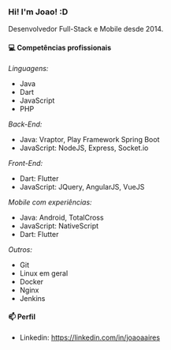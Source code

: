### Hi! I'm Joao! :D

Desenvolvedor Full-Stack e Mobile desde 2014.

#### 💻 Competências profissionais

*Linguagens:*

- Java
- Dart
- JavaScript
- PHP

*Back-End:*

- Java: Vraptor, Play Framework Spring Boot 
- JavaScript: NodeJS, Express, Socket.io

*Front-End:*

- Dart: Flutter
- JavaScript: JQuery, AngularJS, VueJS

*Mobile com experiências:*

- Java: Android, TotalCross
- JavaScript: NativeScript
- Dart: Flutter

*Outros:*

- Git
- Linux em geral
- Docker
- Nginx
- Jenkins

#### 📫 Perfil

- Linkedin: https://linkedin.com/in/joaoaaires
